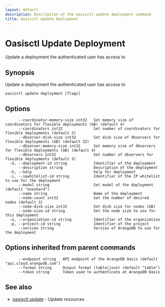 ```yaml
---
layout: default
description: Description of the oasisctl update deployment command
title: Oasisctl Update Deployment
---
```

# Oasisctl Update Deployment

Update a deployment the authenticated user has access to

## Synopsis

Update a deployment the authenticated user has access to

```
oasisctl update deployment [flags]
```

## Options

```
      --coordinator-memory-size int32   Set memory size of coordinators for flexible deployments (GB) (default 4)
      --coordinators int32              Set number of coordinators for flexible deployments (default 3)
      --dbserver-disk-size int32        Set disk size of dbservers for flexible deployments (GB) (default 32)
      --dbserver-memory-size int32      Set memory size of dbservers for flexible deployments (GB) (default 4)
      --dbservers int32                 Set number of dbservers for flexible deployments (default 3)
  -d, --deployment-id string            Identifier of the deployment
      --description string              Description of the deployment
  -h, --help                            help for deployment
  -i, --ipwhitelist-id string           Identifier of the IP whitelist to use for the deployment
      --model string                    Set model of the deployment (default "oneshard")
      --name string                     Name of the deployment
      --node-count int32                Set the number of desired nodes (default 3)
      --node-disk-size int32            Set disk size for nodes (GB)
      --node-size-id string             Set the node size to use for this deployment
  -o, --organization-id string          Identifier of the organization
  -p, --project-id string               Identifier of the project
      --version string                  Version of ArangoDB to use for the deployment
```

## Options inherited from parent commands

```
      --endpoint string   API endpoint of the ArangoDB Oasis (default "api.cloud.arangodb.com")
      --format string     Output format (table|json) (default "table")
      --token string      Token used to authenticate at ArangoDB Oasis
```

## See also

* [oasisctl update](oasisctl-update.html)	 - Update resources

